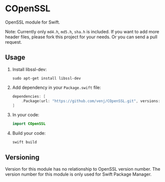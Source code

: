 COpenSSL
========

OpenSSL module for Swift. 

Note: Currently only `md4.h`, `md5.h`, `sha.h` is included. If you want to add more header files, please fork this project for your needs. Or you can send a pull request.

Usage
-----

1. Install libssl-dev:

    ```
    sudo apt-get install libssl-dev
    ```

2. Add dependency in your `Package.swift` file: 

    ```swift
    dependencies: [
        .Package(url: "https://github.com/venj/COpenSSL.git", versions: Version(0,0,2) ..< Version(1,0,0)),
    ]
    ```

3. In your code:

    ```swift
    import COpenSSL
    ```

4. Build your code:

    ```
    swift build
    ```


Versioning
----------

Version for this module has no relationship to OpenSSL version number. The version number for this module is only used for Swift Package Manager.
